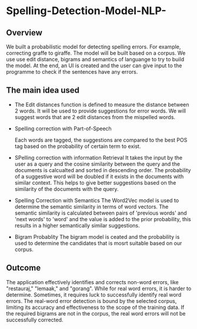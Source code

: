 # Spelling-Detection-Model-NLP-

## Overview

We built a probabilistic model for detecting spelling errors. For example, correcting graffe to giraffe. The model will be built based on a corpus. We use use edit distance, bigrams and semantics of languange to try to build the model. At the end, an UI is created and the user can give input to the programme to check if the sentences have any errors.

## The main idea used

- The Edit distances function is defined to measure the distance between 2 words. It will be used to provide suggestions for error words. We will suggest words that are 2 edit distances from the mispelled words. 
- Spelling correction with Part-of-Speech
  
  Each words are tagged, the suggestions are compared to the best POS tag based on the probability of certain term to exist.
- SPelling correction with information Retrieval
  It takes the input by the user as a query and the cosine similarity between the query and the documents is calcualted and sorted in descending order. The probability of a suggestive word will be doubled if it exists in the documents with similar context. This helps to give better suggestions based on the similarity of the documents with the query.
  
- Spelling Correction with Semantics
The Word2Vec model is used to determine the semantic similarity in terms of word vectors. The semantic similarity is calculated between pairs of 'previous words' and 'next words' to 'word' and the value is added to the prior probability, this results in a higher semantically similar suggestions.

- Bigram Probablity
The bigram model is ceated and the probability is used to determine the candidates that is mosrt suitable based on our corpus. 

## Outcome
The application effectively identifies and corrects non-word errors, like "restauraj," "lemaak," and "gorang". While for real word errors, it is harder to determine. Sometimes, it requires luck to successfully identify real word errors. The real-word error detection is bound by the selected corpus, limiting its accuracy and effectiveness to the scope of the training data. If the required bigrams are not in the corpus, the real word errors will not be successfully corrected.
